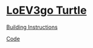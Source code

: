 # [LoEV3go Turtle](https://www.ev3dev.org/projects/2018/07/07/LoEV3go-LOGO-Interpreter)

[Building Instructions](https://github.com/obo/loev3go-hardware)

[Code](https://github.com/obo/loev3go)
